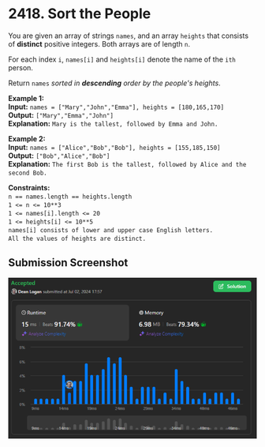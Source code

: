 # 2418. Sort the People

You are given an array of strings `names`, and an array `heights` that consists of **distinct** positive integers. Both arrays are of length `n`.

For each index `i`, `names[i]` and `heights[i]` denote the name of the `ith` person.

Return `names` *sorted in **descending** order by the people's heights*.

**Example 1:**  
    **Input:** `names = ["Mary","John","Emma"], heights = [180,165,170]`  
    **Output:** `["Mary","Emma","John"]`   
    **Explanation:** `Mary is the tallest, followed by Emma and John.`   

**Example 2:**  
    **Input:** `names = ["Alice","Bob","Bob"], heights = [155,185,150]`  
    **Output:** `["Bob","Alice","Bob"]`   
    **Explanation:** `The first Bob is the tallest, followed by Alice and the second Bob.`   

**Constraints:**  
    `n == names.length == heights.length`   
    `1 <= n <= 10**3`   
    `1 <= names[i].length <= 20`   
    `1 <= heights[i] <= 10**5`   
    `names[i] consists of lower and upper case English letters.`   
    `All the values of heights are distinct.`   

## Submission Screenshot

![Image](./sort-the-people.png)